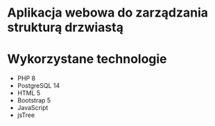 # Aplikacja webowa do zarządzania strukturą drzwiastą

# Wykorzystane technologie
- PHP 8
- PostgreSQL 14
- HTML 5
- Bootstrap 5
- JavaScript
- jsTree

